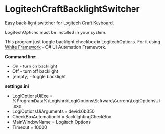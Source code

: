 # LogitechCraftBacklightSwitcher
Easy back-light switcher for Logitech Craft Keyboard.

LogitechOptions must be installed in your system.

This program just toggle backlight checkbox in LogitechOptions. For it using [White Framework](https://github.com/TestStack/White) - C# UI Automation Framework.

**Command line:**
- On - turn on backlight
- Off - turn off backlight
- [empty] - toggle backlight

  
**settings.ini**
- LogiOptionsUiExe = %ProgramData%\Logishrd\LogiOptions\Software\Current\LogiOptionsUI.exe
- LogiOptionsUiArguments = devid:6b350
- CheckBoxAutomationId = BacklightingCheckBox
- MainWindowName = Logitech Options
- Timeout = 10000

